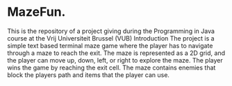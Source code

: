 # MazeFun.
This is the repository of a project giving during the Programming in Java course at the Vrij Universiteit Brussel (VUB)
Introduction
The project is a simple text based terminal maze game where the player has to navigate through a maze to reach the exit. The maze is represented as a 2D grid, and the player can move up, down, left, or right to explore the maze. The player wins the game by reaching the exit cell. The maze contains enemies that block the players path and items that the player can use.
